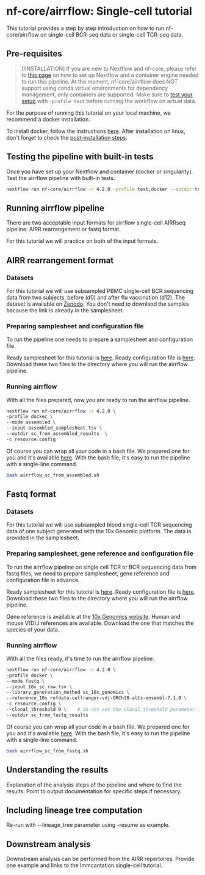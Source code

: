 # nf-core/airrflow: Single-cell tutorial

This tutorial provides a step by step introduction on how to run nf-core/airrflow on single-cell BCR-seq data or single-cell TCR-seq data.

## Pre-requisites

> [!INSTALLATION]
> If you are new to Nextflow and nf-core, please refer to [this page](https://nf-co.re/docs/usage/installation) on how to set up Nextflow and a container engine needed to run this pipeline. At the moment, nf-core/airrflow does NOT support using conda virtual environments for dependency management, only containers are supported. Make sure to [test your setup](https://nf-co.re/docs/usage/introduction#how-to-run-a-pipeline) with `-profile test` before running the workflow on actual data.

For the purpose of running this tutorial on your local machine, we recommend a docker installation.

To install docker, follow the instructions [here](https://docs.docker.com/engine/install/). After installation on linux, don't forget to check the [post-installation steps](https://docs.docker.com/engine/install/linux-postinstall/).

## Testing the pipeline with built-in tests

Once you have set up your Nextflow and container (docker or singularity). Test the airrflow pipeline with built-in tests. 

```bash
nextflow run nf-core/airrflow -r 4.2.0 -profile test,docker --outdir test_results
```


## Running airrflow pipeline
There are two acceptable input formats for airrflow single-cell AIRRseq pipeline: AIRR rearrangement or fastq format. 

For this tutorial we will practice on both of the input formats. 

## AIRR rearrangement format
### Datasets

For this tutorial we will use subsampled PBMC single-cell BCR sequencing data from two subjects, before (d0) and after flu vaccination (d12). The dataset is available on [Zenodo](https://zenodo.org/doi/10.5281/zenodo.11373740). You don't need to downlaod the samples bacause the link is already in the samplesheet. 

### Preparing samplesheet and configuration file

To run the pipeline one needs to prepare a samplesheet and configuration file. 

Ready samplesheet for this tutorial is [here](sample_data_code/assembled_samplesheet.tsv).
Ready configuration file is [here](sample_data_code/resource.config). 
Download these two files to the directory where you will run the airrflow pipeline. 

### Running airrflow 

With all the files prepared, now you are ready to run the airrflow pipeline. 

```bash
nextflow run nf-core/airrflow -r 4.2.0 \
-profile docker \
--mode assembled \
--input assembled_samplesheet.tsv \
--outdir sc_from_assembled_results  \
-c resource.config
```
Of course you can wrap all your code in a bash file. We prepared one for you and it's available [here](sample_data_code/airrflow_sc_from_assembled.sh).
With the bash file, it's easy to run the pipeline with a single-line command. 

```bash
bash airrflow_sc_from_assembled.sh
```


## Fastq format
### Datasets
For this tutorial we will use subsampled blood single-cell TCR sequencing data of one subject generated with the 10x Genomic platform. The data is provided in the samplesheet. 

### Preparing samplesheet, gene reference and configuration file
To run the airrflow pipeline on single cell TCR or BCR sequencing data from fastq files, we need to prepare samplesheet, gene reference and configuration file in advance. 

Ready samplesheet for this tutorial is [here](sample_data_code/10x_sc_raw.tsv). Ready configuration file is [here](sample_data_code/resource.config). Download these two files to the directory where you will run the airrflow pipeline.

Gene reference is available at the [10x Genomics website](https://www.10xgenomics.com/support/software/cell-ranger/downloads). Human and mouse V(D)J references are available. Download the one that matches the species of your data. 

### Running airrflow
With all the files ready, it's time to run the airrflow pipeline. 

```bash
nextflow run nf-core/airrflow -r 4.2.0 \
-profile docker \
--mode fastq \
--input 10x_sc_raw.tsv \
--library_generation_method sc_10x_genomics \
--reference_10x refdata-cellranger-vdj-GRCh38-alts-ensembl-7.1.0 \
-c resource.config \
--clonal_threshold 0 \    # do not set the clonal_threshold parameter if it's BCR data.
--outdir sc_from_fastq_results
```

Of course you can wrap all your code in a bash file. We prepared one for you and it's available [here](sample_data_code/airrflow_sc_from_fastq.sh).
With the bash file, it's easy to run the pipeline with a single-line command. 

```bash
bash airrflow_sc_from_fastq.sh
```

## Understanding the results

Explanation of the analysis steps of the pipeline and where to find the results. Point to output documentation for specific steps if necessary.

## Including lineage tree computation

Re-run with --lineage_tree parameter using -resume as example.

## Downstream analysis

Downstream analysis can be performed from the AIRR repertoires. Provide one example and links to the Immcantation single-cell tutorial.
